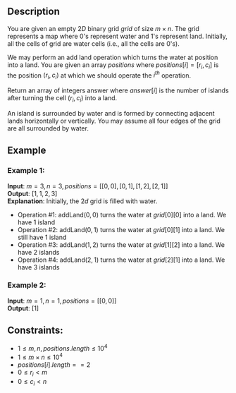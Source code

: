 ## Description
You are given an empty $2D$ binary grid $grid$ of size $m \times n$. The grid represents a map where $0$'s represent water and $1$'s represent land. Initially, all the cells of grid are water cells (i.e., all the cells are $0$'s).

We may perform an add land operation which turns the water at position into a land. You are given an array $positions$ where $positions[i] = [r_i, c_i]$ is the position $(r_i, c_i)$ at which we should operate the $i^{th}$ operation.

Return an array of integers answer where $answer[i]$ is the number of islands after turning the cell $(r_i, c_i)$ into a land.

An island is surrounded by water and is formed by connecting adjacent lands horizontally or vertically. You may assume all four edges of the grid are all surrounded by water.

## Example
### Example 1:
**Input**: $m = 3, n = 3, positions = [[0,0],[0,1],[1,2],[2,1]]$  
**Output**: $[1,1,2,3]$  
**Explanation**: Initially, the $2d$ grid is filled with water.
- Operation #$1$: addLand$(0, 0$) turns the water at $grid[0][0]$ into a land. We have $1$ island
- Operation #$2$: addLand$(0, 1)$ turns the water at $grid[0][1]$ into a land. We still have $1$ island
- Operation #$3$: addLand$(1, 2)$ turns the water at $grid[1][2]$ into a land. We have $2$ islands
- Operation #$4$: addLand$(2, 1)$ turns the water at $grid[2][1]$ into a land. We have $3$ islands

### Example 2:
**Input**: $m = 1, n = 1, positions = [[0,0]]$  
**Output**: $[1]$
 
## Constraints:
- $1 \leq m, n, positions.length \leq 10^4$
- $1 \leq m \times n \leq 10^4$
- $positions[i].length == 2$
- $0 \leq r_i < m$
- $0 \leq c_i < n$
